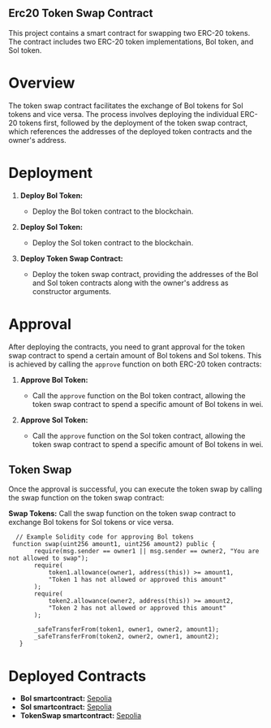 ## Erc20 Token Swap Contract

This project contains a smart contract for swapping two ERC-20 tokens. The contract includes two ERC-20 token implementations, Bol token, and Sol token.

# Overview

The token swap contract facilitates the exchange of Bol tokens for Sol tokens and vice versa. The process involves deploying the individual ERC-20 tokens first, followed by the deployment of the token swap contract, which references the addresses of the deployed token contracts and the owner's address.

# Deployment

1. **Deploy Bol Token:**
   - Deploy the Bol token contract to the blockchain.

2. **Deploy Sol Token:**
   - Deploy the Sol token contract to the blockchain.

3. **Deploy Token Swap Contract:**
   - Deploy the token swap contract, providing the addresses of the Bol and Sol token contracts along with the owner's address as constructor arguments.

# Approval

After deploying the contracts, you need to grant approval for the token swap contract to spend a certain amount of Bol tokens and Sol tokens. This is achieved by calling the `approve` function on both ERC-20 token contracts:

1. **Approve Bol Token:**
   - Call the `approve` function on the Bol token contract, allowing the token swap contract to spend a specific amount of Bol tokens in wei.
  
2. **Approve Sol Token:**
   - Call the `approve` function on the Sol token contract, allowing the token swap contract to spend a specific amount of Bol tokens in wei.


## Token Swap

Once the approval is successful, you can execute the token swap by calling the swap function on the token swap contract:

**Swap Tokens:**
Call the swap function on the token swap contract to exchange Bol tokens for Sol tokens or vice versa.

 ```solidity
   // Example Solidity code for approving Bol tokens
  function swap(uint256 amount1, uint256 amount2) public {
        require(msg.sender == owner1 || msg.sender == owner2, "You are not allowed to swap");
        require(
            token1.allowance(owner1, address(this)) >= amount1,
            "Token 1 has not allowed or approved this amount"
        );
        require(
            token2.allowance(owner2, address(this)) >= amount2,
            "Token 2 has not allowed or approved this amount"
        );

        _safeTransferFrom(token1, owner1, owner2, amount1);
        _safeTransferFrom(token2, owner2, owner1, amount2);
    }
```

# Deployed Contracts

- **Bol smartcontract:** [Sepolia](https://sepolia.etherscan.io/address/0x02CF788e9c9460e4b8Ecd2E1a665dd2D31b353cC)
- **Sol smartcontract:** [Sepolia](https://sepolia.etherscan.io/address/0x7fCC11Ee6c36309AD2baFC8d1ba4f298b26FdFF4)
- **TokenSwap smartcontract:** [Sepolia](https://sepolia.etherscan.io/address/0x4D4B501f87441Fd1dBc602c94eB438010E54fAA4)



